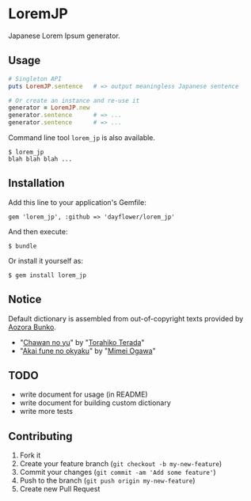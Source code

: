 # LoremJP

Japanese Lorem Ipsum generator.

## Usage

```ruby
# Singleton API
puts LoremJP.sentence   # => output meaningless Japanese sentence

# Or create an instance and re-use it
generator = LoremJP.new
generator.sentence      # => ...
generator.sentence      # => ...
```

Command line tool `lorem_jp` is also available.

    $ lorem_jp
    blah blah blah ...

## Installation

Add this line to your application's Gemfile:

    gem 'lorem_jp', :github => 'dayflower/lorem_jp'

And then execute:

    $ bundle

Or install it yourself as:

    $ gem install lorem_jp

## Notice

Default dictionary is assembled from out-of-copyright texts provided by [Aozora Bunko](http://www.aozora.gr.jp/index.html).

* "[Chawan no yu](http://www.aozora.gr.jp/cards/000042/card2363.html)"
  by "[Torahiko Terada](http://www.aozora.gr.jp/index_pages/person42.html)"
* "[Akai fune no okyaku](http://www.aozora.gr.jp/cards/001475/card52960.html)"
  by "[Mimei Ogawa](http://www.aozora.gr.jp/index_pages/person1475.html)"

## TODO

* write document for usage (in README)
* write document for building custom dictionary
* write more tests

## Contributing

1. Fork it
2. Create your feature branch (`git checkout -b my-new-feature`)
3. Commit your changes (`git commit -am 'Add some feature'`)
4. Push to the branch (`git push origin my-new-feature`)
5. Create new Pull Request

